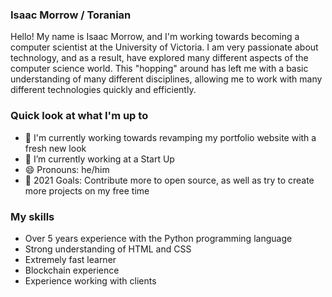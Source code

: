 ### Isaac Morrow / Toranian
Hello! My name is Isaac Morrow, and I'm working towards becoming a computer scientist at the University of Victoria. I am very passionate about technology, and as a result, have explored many different aspects of the computer science world. This "hopping" around has left me with a basic understanding of many different disciplines, allowing me to work with many different technologies quickly and efficiently. 

### Quick look at what I'm up to
- 🔭 I'm currently working towards revamping my portfolio website with a fresh new look
- 🌱 I’m currently working at a Start Up
- 😄 Pronouns: he/him
- 🚀 2021 Goals: Contribute more to open source, as well as try to create more projects on my free time

### My skills
- Over 5 years experience with the Python programming language
- Strong understanding of HTML and CSS
- Extremely fast learner
- Blockchain experience
- Experience working with clients 

<!-- [![My GitHub stats](https://github-readme-stats.vercel.app/api?username=Toranian)](https://github.com/anuraghazra/github-readme-stats) -->
